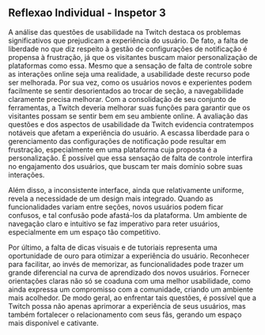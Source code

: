 ## Reflexao Individual - Inspetor 3
A análise das questões de usabilidade na Twitch destaca os problemas significativos que prejudicam a experiência do usuário. De fato, a falta de liberdade no que diz respeito à gestão de configurações de notificação é propensa à frustração, já que os visitantes buscam maior personalização de plataformas como essa. Mesmo que a sensação de falta de controle sobre as interações online seja uma realidade, a usabilidade deste recurso pode ser melhorada. Por sua vez, como os usuários novos e experientes podem facilmente se sentir desorientados ao trocar de seção, a navegabilidade claramente precisa melhorar. Com a consolidação de seu conjunto de ferramentas, a Twitch deveria melhorar suas funções para garantir que os visitantes possam se sentir bem em seu ambiente online.
A avaliação das questões e dos aspectos de usabilidade da Twitch evidencia contratempos notáveis que afetam a experiência do usuário. A escassa liberdade para o gerenciamento das configurações de notificação pode resultar em frustração, especialmente em uma plataforma cuja proposta é a personalização. É possível que essa sensação de falta de controle interfira no engajamento dos usuários, que buscam ter mais domínio sobre suas interações. 

Além disso, a inconsistente interface, ainda que relativamente uniforme, revela a necessidade de um design mais integrado. Quando as funcionalidades variam entre seções, novos usuários podem ficar confusos, e tal confusão pode afastá-los da plataforma. Um ambiente de navegação claro e intuitivo se faz imperativo para reter usuários, especialmente em um espaço tão competitivo. 

Por último, a falta de dicas visuais e de tutoriais representa uma oportunidade de ouro para otimizar a experiência do usuário. Reconhecer para facilitar, ao invés de memorizar, as funcionalidades pode trazer um grande diferencial na curva de aprendizado dos novos usuários. Fornecer orientações claras não só se coaduna com uma melhor usabilidade, como ainda expressa um compromisso com a comunidade, criando um ambiente mais acolhedor. 
De modo geral, ao enfrentar tais questões, é possível que a Twitch possa não apenas aprimorar a experiência de seus usuários, mas também fortalecer o relacionamento com seus fãs, gerando um espaço mais disponível e cativante. 
